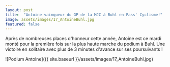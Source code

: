 ```yaml
---
layout: post
title:  "Antoine vainqueur du GP de la MJC à Buhl en Pass' Cyclisme!"
image: assets/images/17_AntoineBuhl.jpg
featured: false
---
```


Après de nombreuses places d'honneur cette année, Antoine est ce mardi monté pour la première fois sur la plus haute marche du podium à Buhl. Une victoire en solitaire avec plus de 3 minutes d'avance sur ses poursuivants !

![Podium Antoine]({{ site.baseurl }}/assets/images/17_AntoineBuhl.jpg)